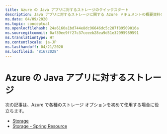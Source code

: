 ```yaml
---
title: Azure の Java アプリに対するストレージのクイックスタート
description: Java アプリに対するストレージに関する Azure ドキュメントの概要資料の一覧です。
ms.date: 04/09/2020
ms.topic: conceptual
ms.openlocfilehash: 24a6160a1bd744e8dc96646dc5c287f89509016a
ms.sourcegitcommit: 0af39ee9ff27c37ceeeb28ea9d51e32995989591
ms.translationtype: HT
ms.contentlocale: ja-JP
ms.lasthandoff: 04/21/2020
ms.locfileid: "81672028"
---
```

# <a name="storage-for-java-apps-on-azure"></a>Azure の Java アプリに対するストレージ

次の記事は、Azure で各種のストレージ オプションを初めて使用する場合に役立ちます。

- [Storage](/azure/storage/blobs/storage-quickstart-blobs-java)
- [Storage - Spring Resource](/azure/developer/java/spring-framework/configure-spring-boot-starter-java-app-with-azure-storage)
